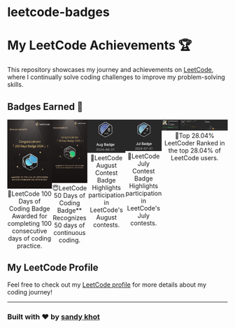 # leetcode-badges


# My LeetCode Achievements 🏆

This repository showcases my journey and achievements on [LeetCode](https://leetcode.com/), where I continually solve coding challenges to improve my problem-solving skills.

## Badges Earned 🏅

<div style="display: flex; justify-content: space-around;">

  <div align="center">
    <img src="100.png" width="150" alt="LeetCode 100 Days Badge">
    <br>
    👑LeetCode 100 Days of Coding Badge
    Awarded for completing 100 consecutive days of coding practice.  
  </div>

  <div align="center">
    <img src="50.png" width="150" alt="LeetCode 50 Days Badge">
    <br>
    😇LeetCode 50 Days of Coding Badge**  
    Recognizes 50 days of continuous coding.
  </div>

  <div align="center">
    <img src="aug.png" width="150" alt="LeetCode August Contest Badge">
    <br>
    📌LeetCode August Contest Badge
    Highlights participation in LeetCode's August contests.
  </div>

 <div align="center">
    <img src="jul.png" width="150" alt="LeetCode July Contest Badge">
    <br>
    📌LeetCode July Contest Badge  
    Highlights participation in LeetCode's July contests.
  </div>
  
  <div align="center">
    <img src="1.png"  alt="Top 28.04% LeetCoder">
    <br>
    🥳Top 28.04% LeetCoder
    Ranked in the top 28.04% of LeetCode users.
  </div>

</div>

## My LeetCode Profile
Feel free to check out my [LeetCode profile](https://leetcode.com/u/sandykhot10/) for more details about my coding journey!

---

### Built with ♥ by [sandy khot](https://sandeshprofile.netlify.app/)
